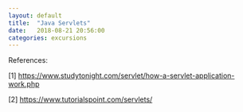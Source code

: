 ```yaml
---
layout: default
title:  "Java Servlets"
date:   2018-08-21 20:56:00
categories: excursions
---
```





References:

[1] https://www.studytonight.com/servlet/how-a-servlet-application-work.php

[2] https://www.tutorialspoint.com/servlets/
